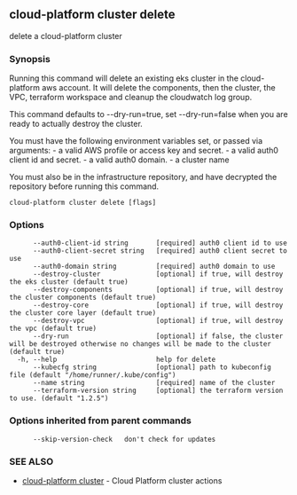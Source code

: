 ## cloud-platform cluster delete

delete a cloud-platform cluster

### Synopsis


Running this command will delete an existing eks cluster in the cloud-platform aws account.
It will delete the components, then the cluster, the VPC, terraform workspace and cleanup the cloudwatch log group.

This command defaults to --dry-run=true, set --dry-run=false when you are ready to actually destroy the cluster.

You must have the following environment variables set, or passed via arguments:
	- a valid AWS profile or access key and secret.
	- a valid auth0 client id and secret.
	- a valid auth0 domain.
	- a cluster name

You must also be in the infrastructure repository, and have decrypted the repository before running this command.


```
cloud-platform cluster delete [flags]
```

### Options

```
      --auth0-client-id string       [required] auth0 client id to use
      --auth0-client-secret string   [required] auth0 client secret to use
      --auth0-domain string          [required] auth0 domain to use
      --destroy-cluster              [optional] if true, will destroy the eks cluster (default true)
      --destroy-components           [optional] if true, will destroy the cluster components (default true)
      --destroy-core                 [optional] if true, will destroy the cluster core layer (default true)
      --destroy-vpc                  [optional] if true, will destroy the vpc (default true)
      --dry-run                      [optional] if false, the cluster will be destroyed otherwise no changes will be made to the cluster (default true)
  -h, --help                         help for delete
      --kubecfg string               [optional] path to kubeconfig file (default "/home/runner/.kube/config")
      --name string                  [required] name of the cluster
      --terraform-version string     [optional] the terraform version to use. (default "1.2.5")
```

### Options inherited from parent commands

```
      --skip-version-check   don't check for updates
```

### SEE ALSO

* [cloud-platform cluster](cloud-platform_cluster.md)	 - Cloud Platform cluster actions

